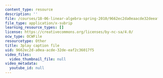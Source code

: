 ```yaml
---
content_type: resource
description: ''
file: /courses/18-06-linear-algebra-spring-2010/9662ec2da0eaacde32deeaf2c36017f5_QuZL5IKpO_U.srt
file_type: application/x-subrip
learning_resource_types: []
license: https://creativecommons.org/licenses/by-nc-sa/4.0/
ocw_type: OCWFile
resourcetype: Other
title: 3play caption file
uid: 9662ec2d-a0ea-acde-32de-eaf2c36017f5
video_files:
  video_thumbnail_file: null
video_metadata:
  youtube_id: null
---
```


